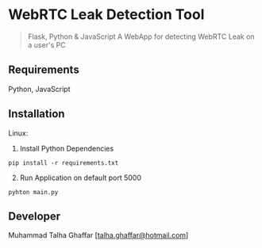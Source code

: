 # WebRTC Leak Detection Tool
> Flask, Python & JavaScript
> A WebApp for detecting WebRTC Leak on a user's PC


## Requirements
Python, JavaScript


## Installation

Linux:

1) Install Python Dependencies
```
pip install -r requirements.txt
```

2) Run Application on default port 5000
```
pyhton main.py
```

## Developer 
Muhammad Talha Ghaffar [talha.ghaffar@hotmail.com]

